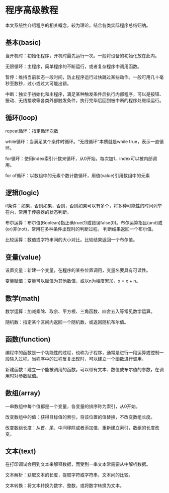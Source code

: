 # 程序高级教程

本文系统性介绍程序的相关概念，较为理论，结合各类实际程序总结归纳。

## 基本(basic)

当开机时：初始化程序，开机时最先运行一次。一般将设备的初始化放在此内。

无限循环：主程序，简单程序的不断运行，或者复杂程序中调用函数。

暂停：维持当前状态一段时间，防止程序运行过快跳过某些动作。一般可用几十毫秒至数秒，过小或过大可能出错。

中断：独立于初始化和主程序，满足某种触发条件后执行内部程序，可以是按钮、振动、无线接收等各类外部触发条件，执行完毕后回到被中断的程序处继续运行。

## 循环(loop)

repeat循环：指定循环次数

while循环：当满足某个条件时循环。“无线循环”本质就是while true，表示一直循环。

for循环：使用index索引计数来循环，从0开始，每次加1，index可以被内部调用。

for of循环：以数组中的元素个数计数循环，用值(value)引用数组中的元素

## 逻辑(logic)

if条件：如果，否则如果，否则，否则如果可以有多个，将多种可能性的时间列举在内，常用于传感器的状态判断。

布尔运算：布尔值(Boolean)指正确true(1)或错误false(0)。布尔运算指且(and)或(or)非(not)，常用在多种条件出现时的判断过程。
判断结果返回一个布尔值。

比较运算：数值或字符串间的大小对比。比较结果返回一个布尔值。

## 变量(value)

设置变量：新建一个变量，在程序的某些位置调用，变量名要具有可读性。

变量赋值：变量可以赋值为其他数值，或以n为幅度累加，x = x + n。

## 数学(math)

数学运算：加减乘除、取余、平方根、三角函数、四舍五入等常见数学运算。

随机数：指定某个区间内返回一个随机数，或返回随机布尔值。

## 函数(function)

编程中的函数是一个功能性的过程，也称为子程序，通常是进行一段运算或控制一段输入过程。当程序中的过程反复出现时，可以建立一个函数进行调用。

新建函数：建立一个能被调用的函数。可以带有文本、数值或布尔值的参数，在调用时对参数赋值。

## 数组(array)

一串数组中每个值都是一个变量，各变量的排序称为索引，从0开始。

改变数组中的值：获得目标值的索引，将该位置的值替换，不改变数组长度。

改变数组长度：从首、尾、中间移除或者添加值，重新建立索引，数组的长度改变。

## 文本(text)

在打印调试会用到文本来解释数据，而受到一串文本常需要从中解析数据。

文本解析：获取文本的长度，提取字符或字符串，文本间的比较。

文本转换：将文本转换为数字、整数，或将数字转换为文本。
